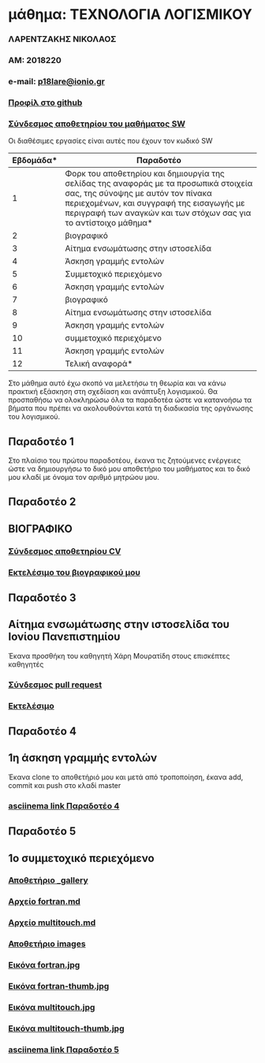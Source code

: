 # μάθημα: ΤΕΧΝΟΛΟΓΙΑ ΛΟΓΙΣΜΙΚΟΥ
### ΛΑΡΕΝΤΖΑΚΗΣ ΝΙΚΟΛΑΟΣ
### ΑΜ: 2018220
### e-mail: p18lare@ionio.gr
### [Προφίλ στο github](https://github.com/cyclenikolaos)
### [Σύνδεσμος αποθετηρίου του μαθήματος SW](https://github.com/cyclenikolaos/sw)

Οι διαθέσιμες εργασίες είναι αυτές που έχουν τον κωδικό SW


| Εβδομάδα* | Παραδοτέο |
| --- | --- |
| 1 | Φορκ του αποθετηρίου και δημιουργία της σελίδας της αναφοράς με τα προσωπικά στοιχεία σας, της σύνοψης με αυτόν τον πίνακα περιεχομένων, και συγγραφή της εισαγωγής με περιγραφή των αναγκών και των στόχων σας για το αντίστοιχο μάθημα* |
| 2 | βιογραφικό |
| 3 | Αίτημα ενσωμάτωσης στην ιστοσελίδα |
| 4 | Άσκηση γραμμής εντολών |
| 5 | Συμμετοχικό περιεχόμενο |
| 6 | Άσκηση γραμμής εντολών |
| 7 | βιογραφικό |
| 8 | Αίτημα ενσωμάτωσης στην ιστοσελίδα |
| 9 | Άσκηση γραμμής εντολών |
| 10 | συμμετοχικό περιεχόμενο |
| 11 | Άσκηση γραμμής εντολών |
| 12 | Τελική αναφορά* |


Στο μάθημα αυτό έχω σκοπό να μελετήσω τη θεωρία και να κάνω πρακτική εξάσκηση στη σχεδίαση και ανάπτυξη λογισμικού. Θα προσπαθήσω να ολοκληρώσω όλα τα παραδοτέα ώστε να κατανοήσω τα βήματα που πρέπει να ακολουθούνται κατά τη διαδικασία της οργάνωσης του λογισμικού.

## <a name="Παραδοτέο 1">Παραδοτέο 1</a>
Στο πλαίσιο του πρώτου παραδοτέου, έκανα τις ζητούμενες ενέργειες ώστε να δημιουργήσω το δικό μου αποθετήριο του μαθήματος και το δικό μου κλαδί με όνομα τον αριθμό μητρώου μου.

## <a name="Παραδοτέο 2">Παραδοτέο 2</a>
## ΒΙΟΓΡΑΦΙΚΟ

### [Σύνδεσμος αποθετηρίου CV](https://github.com/cyclenikolaos/cv)
### [Εκτελέσιμο του βιογραφικού μου](https://cyclenikolaos.github.io/cv/)

## <a name="Παραδοτέο 3">Παραδοτέο 3</a>
## Αίτημα ενσωμάτωσης στην ιστοσελίδα του Ιονίου Πανεπιστημίου
  
Έκανα προσθήκη του καθηγητή Χάρη Μουρατίδη στους επισκέπτες καθηγητές
### [Σύνδεσμος pull request](https://github.com/ioniodi/sitegr/pull/87#pullrequestreview-606593660)
### [Εκτελέσιμο](https://hopeful-rosalind-f96cf5.netlify.app/people/)

## <a name="Παραδοτέο 4">Παραδοτέο 4</a>
## 1η άσκηση γραμμής εντολών</a>

Έκανα clone το αποθετήριό μου και μετά από τροποποίηση, έκανα add, commit και push στο κλαδί master
### [asciinema link Παραδοτέο 4](https://asciinema.org/a/399140)

## <a name="Παραδοτέο 5">Παραδοτέο 5</a>
## 1ο συμμετοχικό περιεχόμενο</a>

### [Αποθετήριο _gallery](https://github.com/cyclenikolaos/_gallery)
### [Αρχείο fortran.md](https://github.com/cyclenikolaos/_gallery/blob/83050198b91bf890c7378f42d8578bb997eaed57/fortran.md)
### [Αρχείο multitouch.md](https://github.com/cyclenikolaos/_gallery/blob/83050198b91bf890c7378f42d8578bb997eaed57/multitouch.md)
### [Αποθετήριο images](https://github.com/cyclenikolaos/images)
### [Εικόνα fortran.jpg](https://github.com/cyclenikolaos/images/blob/master/fortran.jpg)
### [Εικόνα fortran-thumb.jpg](https://github.com/cyclenikolaos/images/blob/master/fortran-thumb.jpg)
### [Εικόνα multitouch.jpg](https://github.com/cyclenikolaos/images/blob/master/multitouch.jpg)
### [Εικόνα multitouch-thumb.jpg](https://github.com/cyclenikolaos/images/blob/master/multitouch-thumb.jpg)
### [asciinema link Παραδοτέο 5](https://asciinema.org/a/400978)
